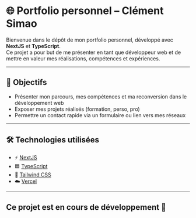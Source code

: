 # 🌐 Portfolio personnel – Clément Simao

Bienvenue dans le dépôt de mon portfolio personnel, développé avec **NextJS** et **TypeScript**.  
Ce projet a pour but de me présenter en tant que développeur web et de mettre en valeur mes réalisations, compétences et expériences.

---

## 🚀 Objectifs

- Présenter mon parcours, mes compétences et ma reconversion dans le développement web
- Exposer mes projets réalisés (formation, perso, pro)
- Permettre un contact rapide via un formulaire ou lien vers mes réseaux

---

## 🛠️ Technologies utilisées

- ⚡️ [NextJS](https://reactjs.org/)
- 🟦 [TypeScript](https://www.typescriptlang.org/)
- 🎨 [Tailwind CSS](https://tailwindcss.com/) 
- ☁️ [Vercel](https://vercel.com/) 

---


## Ce projet est en cours de développement 🚧 

